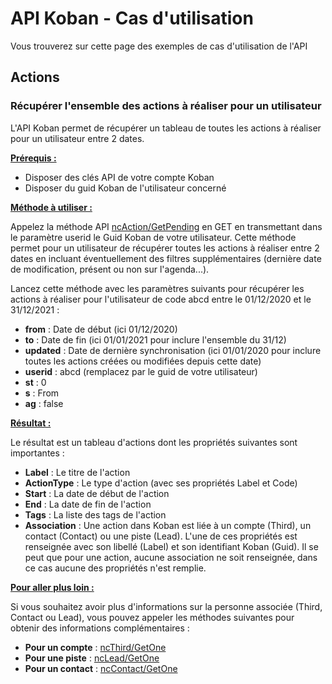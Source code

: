 # API Koban - Cas d'utilisation

Vous trouverez sur cette page des exemples de cas d'utilisation de l'API

## Actions

### Récupérer l'ensemble des actions à réaliser pour un utilisateur

L'API Koban permet de récupérer un tableau de toutes les actions à réaliser pour un utilisateur entre 2 dates.

**<u>Prérequis :</u>**

- Disposer des clés API de votre compte Koban
- Disposer du guid Koban de l'utilisateur concerné

**<u>Méthode à utiliser :</u>**

Appelez la méthode API [ncAction/GetPending](https://documenter.getpostman.com/view/1804856/SzKSSKAk?version=latest#b004e476-874a-4243-867c-f32f2bbc5300) en GET en transmettant dans le paramètre userid le Guid Koban de votre utilisateur.
Cette méthode permet pour un utilisateur de récupérer toutes les actions à réaliser entre 2 dates en incluant éventuellement des filtres supplémentaires (dernière date de modification, présent ou non sur l'agenda...).

Lancez cette méthode avec les paramètres suivants pour récupérer les actions à réaliser pour l'utilisateur de code abcd entre le 01/12/2020 et le 31/12/2021 :

- **from** : Date de début (ici 01/12/2020)
- **to** : Date de fin (ici 01/01/2021 pour inclure l'ensemble du 31/12)
- **updated** : Date de dernière synchronisation (ici 01/01/2020 pour inclure toutes les actions créées ou modifiées depuis cette date)
- **userid** : abcd (remplacez par le guid de votre utilisateur)
- **st** : 0
- **s** : From
- **ag** : false

**<u>Résultat :</u>**

Le résultat est un tableau d'actions dont les propriétés suivantes sont importantes :

- **Label** : Le titre de l'action
- **ActionType** : Le type d'action (avec ses propriétés Label et Code)
- **Start** : La date de début de l'action
- **End** : La date de fin de l'action
- **Tags** : La liste des tags de l'action
- **Association** : Une action dans Koban est liée à un compte (Third), un contact (Contact) ou une piste (Lead). L'une de ces propriétés est renseignée avec son libellé (Label) et son identifiant Koban (Guid). Il se peut que pour une action, aucune association ne soit renseignée, dans ce cas aucune des propriétés n'est remplie.

**<u>Pour aller plus loin :</u>**

Si vous souhaitez avoir plus d'informations sur la personne associée (Third, Contact ou Lead), vous pouvez appeler les méthodes suivantes pour obtenir des informations complémentaires :

- **Pour un compte** : [ncThird/GetOne](https://documenter.getpostman.com/view/1804856/SzKSSKAk?version=latest#fc544c1c-bd86-4fe2-9347-a81f0a306fba)
- **Pour une piste** : [ncLead/GetOne](https://documenter.getpostman.com/view/1804856/SzKSSKAk?version=latest#a3ce4bdf-1b96-4753-b90b-56b16c95bdc7)
- **Pour un contact** : [ncContact/GetOne](https://documenter.getpostman.com/view/1804856/SzKSSKAk?version=latest#6f54d9a5-84d0-488e-8c22-1b21723dff52)
